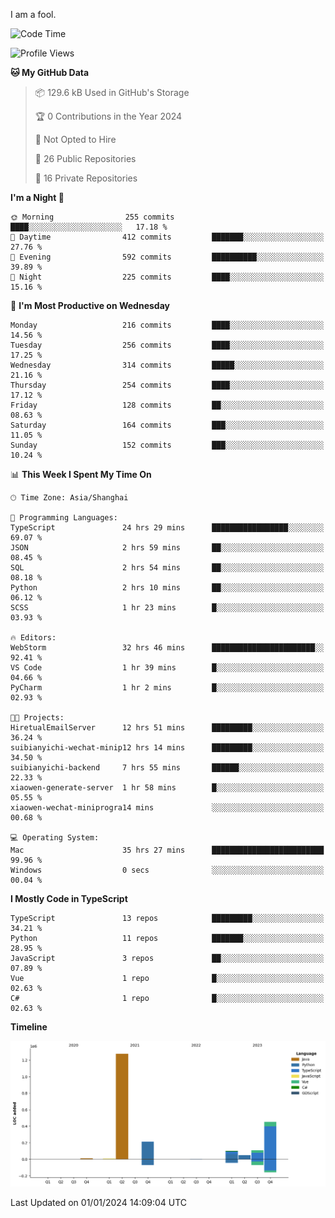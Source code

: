 I am a fool.

<!--START_SECTION:waka-->
![Code Time](http://img.shields.io/badge/Code%20Time-1%2C037%20hrs%2036%20mins-blue)

![Profile Views](http://img.shields.io/badge/Profile%20Views-1-blue)

**🐱 My GitHub Data** 

> 📦 129.6 kB Used in GitHub's Storage 
 > 
> 🏆 0 Contributions in the Year 2024
 > 
> 🚫 Not Opted to Hire
 > 
> 📜 26 Public Repositories 
 > 
> 🔑 16 Private Repositories 
 > 
**I'm a Night 🦉** 

```text
🌞 Morning                255 commits         ████░░░░░░░░░░░░░░░░░░░░░   17.18 % 
🌆 Daytime                412 commits         ███████░░░░░░░░░░░░░░░░░░   27.76 % 
🌃 Evening                592 commits         ██████████░░░░░░░░░░░░░░░   39.89 % 
🌙 Night                  225 commits         ████░░░░░░░░░░░░░░░░░░░░░   15.16 % 
```
📅 **I'm Most Productive on Wednesday** 

```text
Monday                   216 commits         ████░░░░░░░░░░░░░░░░░░░░░   14.56 % 
Tuesday                  256 commits         ████░░░░░░░░░░░░░░░░░░░░░   17.25 % 
Wednesday                314 commits         █████░░░░░░░░░░░░░░░░░░░░   21.16 % 
Thursday                 254 commits         ████░░░░░░░░░░░░░░░░░░░░░   17.12 % 
Friday                   128 commits         ██░░░░░░░░░░░░░░░░░░░░░░░   08.63 % 
Saturday                 164 commits         ███░░░░░░░░░░░░░░░░░░░░░░   11.05 % 
Sunday                   152 commits         ███░░░░░░░░░░░░░░░░░░░░░░   10.24 % 
```


📊 **This Week I Spent My Time On** 

```text
🕑︎ Time Zone: Asia/Shanghai

💬 Programming Languages: 
TypeScript               24 hrs 29 mins      █████████████████░░░░░░░░   69.07 % 
JSON                     2 hrs 59 mins       ██░░░░░░░░░░░░░░░░░░░░░░░   08.45 % 
SQL                      2 hrs 54 mins       ██░░░░░░░░░░░░░░░░░░░░░░░   08.18 % 
Python                   2 hrs 10 mins       ██░░░░░░░░░░░░░░░░░░░░░░░   06.12 % 
SCSS                     1 hr 23 mins        █░░░░░░░░░░░░░░░░░░░░░░░░   03.93 % 

🔥 Editors: 
WebStorm                 32 hrs 46 mins      ███████████████████████░░   92.41 % 
VS Code                  1 hr 39 mins        █░░░░░░░░░░░░░░░░░░░░░░░░   04.66 % 
PyCharm                  1 hr 2 mins         █░░░░░░░░░░░░░░░░░░░░░░░░   02.93 % 

🐱‍💻 Projects: 
HiretualEmailServer      12 hrs 51 mins      █████████░░░░░░░░░░░░░░░░   36.24 % 
suibianyichi-wechat-minip12 hrs 14 mins      █████████░░░░░░░░░░░░░░░░   34.50 % 
suibianyichi-backend     7 hrs 55 mins       ██████░░░░░░░░░░░░░░░░░░░   22.33 % 
xiaowen-generate-server  1 hr 58 mins        █░░░░░░░░░░░░░░░░░░░░░░░░   05.55 % 
xiaowen-wechat-miniprogra14 mins             ░░░░░░░░░░░░░░░░░░░░░░░░░   00.68 % 

💻 Operating System: 
Mac                      35 hrs 27 mins      █████████████████████████   99.96 % 
Windows                  0 secs              ░░░░░░░░░░░░░░░░░░░░░░░░░   00.04 % 
```

**I Mostly Code in TypeScript** 

```text
TypeScript               13 repos            █████████░░░░░░░░░░░░░░░░   34.21 % 
Python                   11 repos            ███████░░░░░░░░░░░░░░░░░░   28.95 % 
JavaScript               3 repos             ██░░░░░░░░░░░░░░░░░░░░░░░   07.89 % 
Vue                      1 repo              █░░░░░░░░░░░░░░░░░░░░░░░░   02.63 % 
C#                       1 repo              █░░░░░░░░░░░░░░░░░░░░░░░░   02.63 % 
```



**Timeline**

![Lines of Code chart](https://raw.githubusercontent.com/VeejaLiu/VeejaLiu/master/assets/bar_graph.png)


 Last Updated on 01/01/2024 14:09:04 UTC
<!--END_SECTION:waka-->
